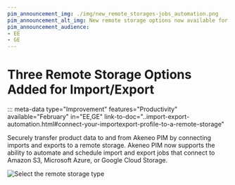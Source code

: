 ```yaml
---
pim_announcement_img: ./img/new_remote_storages-jobs_automation.png
pim_announcement_alt_img: New remote storage options now available for import/export jobs
pim_announcement_audience:
- EE
- GE
---
```


# Three Remote Storage Options Added for Import/Export
::: meta-data type="Improvement" features="Productivity" available="February" in="EE,GE" link-to-doc="..import-export-automation.html#connect-your-importexport-profile-to-a-remote-storage"

Securely transfer product data to and from Akeneo PIM by connecting imports and exports to a remote storage. Akeneo PIM now supports the ability to automate and schedule import and export jobs that connect to Amazon S3, Microsoft Azure, or Google Cloud Storage. 


![Select the remote storage type](../img/new_remote_storages-jobs_automation.png)
